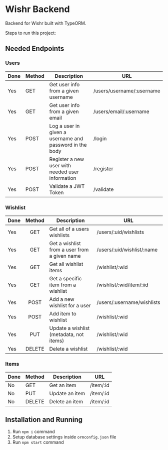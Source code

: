 # Wishr Backend
Backend for Wishr built with TypeORM.  

Steps to run this project:

## Needed Endpoints
### Users
| Done | Method | Description | URL |
|------|--------|-------------|-----|
| Yes | GET | Get user info from a given username | /users/username/:username |
| Yes | GET | Get user info from a given email | /users/email/:username |
| Yes | POST | Log a user in given a username and password in the body | /login |
| Yes | POST | Register a new user with needed user information | /register |
| Yes | POST | Validate a JWT Token | /validate |

### Wishlist
| Done | Method | Description | URL |
|------|:------:|-------------|-----|
| Yes | GET | Get all of a users wishlists | /users/:uid/wishlists |
| Yes | GET | Get a wishlist from a user from a given name | /users/:uid/wishlist/:name |
| Yes | GET | Get all wishlist items | /wishlist/:wid |
| Yes | GET | Get a specific item from a wishlist | /wishlist/:wid/item/:iid |
| Yes | POST | Add a new wishlist for a user | /users/:username/wishlists |
| Yes | POST | Add item to wishlist | /wishlist/:wid |
| Yes | PUT | Update a wishlist (metadata, not items) | /wishlist/:wid |
| Yes | DELETE | Delete a wishlist | /wishlist/:wid |

### Items
| Done | Method | Description | URL |
|------|--------|-------------|-----|
| No | GET | Get an item | /item/:id |
| No | PUT | Update an item | /item/:id |
| No | DELETE | Delete an item | /item/:id |

## Installation and Running

1. Run `npm i` command
2. Setup database settings inside `ormconfig.json` file
3. Run `npm start` command
